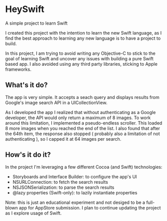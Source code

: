 HeySwift
========

A simple project to learn Swift


I created this project with the intention to learn the new Swift language, as I find the best approach to learning any new language is to have a project to build. 

In this project, I am trying to avoid writing any Objective-C to stick to the goal of learning Swift and uncover any issues with building a pure Swift based app. I also avoided using any third party libraries, sticking to Apple frameworks.

What's it do?
--
The app is very simple. It accepts a seach query and displays results from Google's image search API in a UICollectionView. 

As I developed the app I realized that without authenticating as a Google developer, the API would only return a maximum of 8 images. To work around this limitation, I implemented a pseudo-endless scroller. This loaded 8 more images when you reached the end of the list. I also found that after the 64th item, the response also stopped ( probably also a limitation of not authenticating ), so I capped it at 64 images per search.

How's it do it?
--
In the project I'm leveraging a few different Cocoa (and Swift) technologies:
- Storyboards and Interface Builder: to configure the app's UI
- NSURLConnection: to fetch the search results 
- NSJSONSerialization: to parse the search results
- @lazy properties (Swift-only): to lazily instantiate properties


Note: this is just an educational experiment and not desiged to be a full-blown app for AppStore submission. I plan to continue updating the project as I explore usage of Swift.


